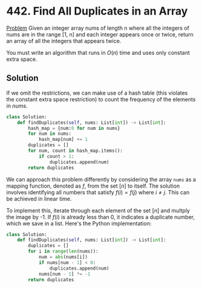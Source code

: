 # 442. Find All Duplicates in an Array

[Problem](https://leetcode.com/problems/find-all-duplicates-in-an-array/description/) Given an integer array nums of length n where all the integers of nums are in the range [1, n] and each integer appears once or twice, return an array of all the integers that appears twice.

You must write an algorithm that runs in $O(n)$ time and uses only constant extra space.


## Solution
If we omit the restrictions, we can make use of a hash table (this violates the constant extra space restriction) to count the frequency of the elements in $nums$.

```python
class Solution:
    def findDuplicates(self, nums: List[int]) -> List[int]:
        hash_map = {num:0 for num in nums}
        for num in nums:
            hash_map[num] += 1
        duplicates = []
        for num, count in hash_map.items():
            if count > 1:
                duplicates.append(num)
        return duplicates
```

We can approach this problem differently by considering the array `nums` as a mapping function, denoted as $f$, from the set $[n]$ to itself. The solution involves identifying all numbers that satisfy $f(i) = f(j)$ where $i \neq j$. This can be achieved in linear time.

To implement this, iterate through each element of the set $[n]$ and multply the image by -1. If $f(i)$ is already less than 0, it indicates a duplicate number, which we save in a list. Here's the Python implementation:

```python
class Solution:
    def findDuplicates(self, nums: List[int]) -> List[int]:
        duplicates = []
        for i in range(len(nums)):
            num = abs(nums[i])
            if nums[num - 1] < 0:
                duplicates.append(num)
            nums[num - 1] *= -1
        return duplicates
```
